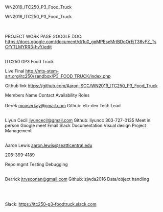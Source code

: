WN2019_ITC250_P3_Food_Truck

WN2019_ITC250_P3_Food_Truck

<br><br>
PROJECT WORK PAGE GOOGLE DOC:
https://docs.google.com/document/d/1u0_gpMPEseMrtBDoOrEjT36vFZ_TsCfYTLMYRR3-hvY/edit 
<br><br>


ITC250 GP3 Food Truck


Live Final
http://mts-stem-art.org/itc250/sandbox/P3_FOOD_TRUCK/index.php  


Github link
https://github.com/Aaron-SCC/WN2019_ITC250_P3_Food_Truck







Members
Name
Contact
Availability
Roles
<br><br>
Derek
mooserkay@gmail.com
Github: elb-dev
Tech Lead
<br><br>

Liyun Cecil
liyuncecil@gmail.com
Github: liyuncc
303-727-0135
Meet in person
Google meet
Email
Slack
Documentation 
Visual design 
Project Management
<br><br>



Aaron Lewis
aaron.lewis@seattlcentral.edu

206-399-4189


Repo mgmt
Testing 
Debugging
<br><br>



Derrick
jtrvsconan@gmail.com
Github: zjwda2016
Data/object handling
<br><br>


<br><br>
Slack: https://itc250-p3-foodtruck.slack.com

